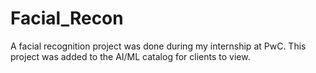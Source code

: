 # Facial_Recon
A facial recognition project was done during my internship at PwC. This project was added to the AI/ML catalog for clients to view.

